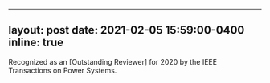 
---
layout: post
date: 2021-02-05 15:59:00-0400
inline: true
---

Recognized as an [Outstanding Reviewer] for 2020 by the IEEE Transactions on Power Systems.
